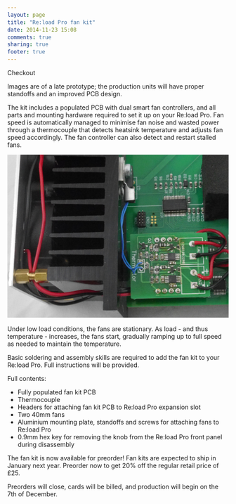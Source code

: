```yaml
---
layout: page
title: "Re:load Pro fan kit"
date: 2014-11-23 15:08
comments: true
sharing: true
footer: true
---
```


<div data-celery="54587e0093465506007addfc" data-celery-type="embed" data-celery-version="v2" style="width:600px">Checkout</div>
<script async type="text/javascript" src="https://www.trycelery.com/js/celery.js"></script>

Images are of a late prototype; the production units will have proper standoffs
and an improved PCB design.

The kit includes a populated PCB with dual smart fan controllers, and all
parts and mounting hardware required to set it up on your Re:load Pro. Fan speed
is automatically managed to minimise fan noise and wasted power through a
thermocouple that detects heatsink temperature and adjusts fan speed accordingly.
The fan controller can also detect and restart stalled fans.

<img src="/images/fan-kit-inside.jpeg" width="600">

Under low load conditions, the fans are stationary. As load - and thus temperature -
increases, the fans start, gradually ramping up to full speed as needed to maintain
the temperature.

Basic soldering and assembly skills are required to add the fan kit to your
Re:load Pro. Full instructions will be provided.

Full contents:

 - Fully populated fan kit PCB
 - Thermocouple
 - Headers for attaching fan kit PCB to Re:load Pro expansion slot
 - Two 40mm fans
 - Aluminium mounting plate, standoffs and screws for attaching fans to Re:load Pro
 - 0.9mm hex key for removing the knob from the Re:load Pro front panel during disassembly

The fan kit is now available for preorder! Fan kits are expected to ship in
January next year. Preorder now to get 20% off the regular retail price of £25.

Preorders will close, cards will be billed, and production will begin on the 7th
of December.
